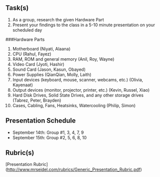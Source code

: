 Task(s)
-------
1. As a group, research the given Hardware Part
2. Present your findings to the class in a 5-10 minute presentation on your scheduled day

###Hardware Parts
1. Motherboard (Niyati, Alaana)
2. CPU (Rahul, Fayez)
3. RAM, ROM and general memory (Anil, Roy, Wayne)
4. Video Card (Jyoti, Hashir)
5. Sound Card (Jason, Kasun, Obayed)
6. Power Supplies (QianQian, Molly, Laith)
7. Input devices (keyboard, mouse, scanner, webcams, etc.) (Olivia, Kayenaat)
8. Output devices (monitor, projector, printer, etc.) (Kevin, Russel, Xiao)
9. Hard Disk Drives, Solid State Drives, and any other storage drives (Tabrez, Peter, Brayden)
10. Cases, Cabling, Fans, Heatsinks, Watercooling (Philip, Simon)

Presentation Schedule
------------------
- September 14th: Group #1, 3, 4, 7, 9
- September 15th: Group #2, 5, 6, 8, 10

Rubric(s)
---------
[Presentation Rubric] (http://www.mrseidel.com/rubrics/Generic_Presentation_Rubric.pdf)
